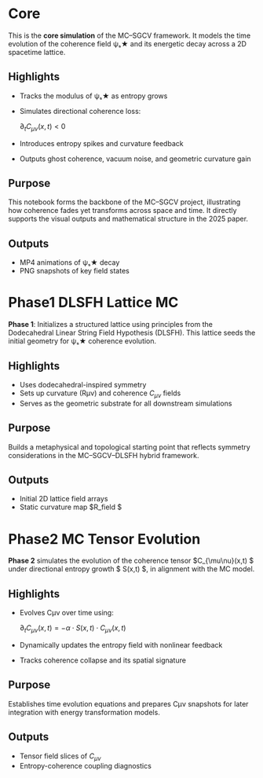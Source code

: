 # Core

This is the **core simulation** of the MC–SGCV framework. It models the time evolution of the coherence field ψₛ★ and its energetic decay across a 2D spacetime lattice.

## Highlights

- Tracks the modulus of ψₛ★ as entropy grows
- Simulates directional coherence loss:

  $\partial_t C_{\mu\nu}(x,t) < 0$

- Introduces entropy spikes and curvature feedback
- Outputs ghost coherence, vacuum noise, and geometric curvature gain

## Purpose

This notebook forms the backbone of the MC–SGCV project, illustrating how coherence fades yet transforms across space and time. It directly supports the visual outputs and mathematical structure in the 2025 paper.

## Outputs

- MP4 animations of ψₛ★ decay
- PNG snapshots of key field states

# Phase1 DLSFH Lattice MC

**Phase 1**: Initializes a structured lattice using principles from the Dodecahedral Linear String Field Hypothesis (DLSFH). This lattice seeds the initial geometry for ψₛ★ coherence evolution.

## Highlights

- Uses dodecahedral-inspired symmetry
- Sets up curvature (Rμν) and coherence $C_{\mu\nu}$ fields
- Serves as the geometric substrate for all downstream simulations

## Purpose

Builds a metaphysical and topological starting point that reflects symmetry considerations in the MC–SGCV–DLSFH hybrid framework.

## Outputs

- Initial 2D lattice field arrays
- Static curvature map $R_field $

# Phase2 MC Tensor Evolution

**Phase 2** simulates the evolution of the coherence tensor $C_{\mu\nu}(x,t) $ under directional entropy growth $ S(x,t) $, in alignment with the MC model.

## Highlights

- Evolves Cμν over time using:

  $\partial_t C_{\mu\nu}(x,t) = -\alpha \cdot S(x,t) \cdot C_{\mu\nu}(x,t)$

- Dynamically updates the entropy field with nonlinear feedback
- Tracks coherence collapse and its spatial signature

## Purpose

Establishes time evolution equations and prepares Cμν snapshots for later integration with energy transformation models.

## Outputs

- Tensor field slices of $C_{\mu\nu}$
- Entropy-coherence coupling diagnostics

